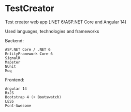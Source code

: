# TestCreator
Test creator web app (.NET 6/ASP.NET Core and Angular 14) 

Used languages, technologies and frameworks

Backend:

    ASP.NET Core / .NET 6 
    EntityFramework Core 6
    SignalR
    Mapster
    NUnit
    Moq
    
Frontend:
    
    Angular 14
    RxJS
    Bootstrap 4 (+ Bootswatch)
    LESS
    Font-Awesome

